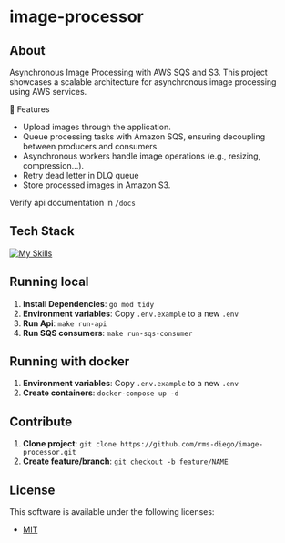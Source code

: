 # image-processor

## About

Asynchronous Image Processing with AWS SQS and S3. This project showcases a scalable architecture for asynchronous image processing using AWS services.

🚀 Features

- Upload images through the application.
- Queue processing tasks with Amazon SQS, ensuring decoupling between producers and consumers.
- Asynchronous workers handle image operations (e.g., resizing, compression...).
- Retry dead letter in DLQ queue
- Store processed images in Amazon S3.

Verify api documentation in `/docs`

## Tech Stack

[![My Skills](https://skillicons.dev/icons?i=go,postgres,docker,aws)](https://skillicons.dev)

## Running local

1. **Install Dependencies**: `go mod tidy`
2. **Environment variables**: Copy `.env.example` to a new `.env`
3. **Run Api**: `make run-api`
4. **Run SQS consumers**: `make run-sqs-consumer`

## Running with docker

1. **Environment variables**: Copy `.env.example` to a new `.env`
2. **Create containers**: `docker-compose up -d`

## Contribute

1. **Clone project**: `git clone https://github.com/rms-diego/image-processor.git`
2. **Create feature/branch**: `git checkout -b feature/NAME`

## License

This software is available under the following licenses:

- [MIT](https://rem.mit-license.org)

<!-- # image-processor

build image

```shell
docker build --build-arg APP=api -t image-processor-golang .
```

run container

```shell
docker run --env-file .env -p 8080:8080 image-processor-golang
``` -->
